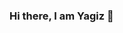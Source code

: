 ### Hi there, I am Yagiz 👋

<!--
**yagiz2000/yagiz2000** is a ✨ _special_ ✨ repository because its `README.md` (this file) appears on your GitHub profile.

Here are some ideas to get you started:

- 🔭 I’m currently working on ...
- 🌱 I’m currently learning React,Vue
- 👯 I’m looking to collaborate on ...
- 🤔 I’m looking for help with React,Vue
- 📫 How to reach me: yagzceritoglu@gmail.com
- 😄 Pronouns: ...
- ⚡ Tech Stack: HTML,CSS,Vue,React,Express,Mongodb,Firebase
-->
